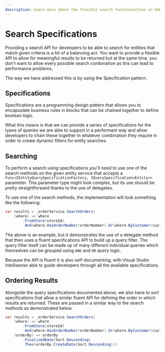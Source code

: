 ```yaml
---
description: Learn more about the flexible search functionaities in Umbraco Commerce.
---
```


# Search Specifications

Providing a search API for developers to be able to search for entities that match given criteria is a bit of a balancing act. You want to provide a flexible API to allow for meaningful results to be returned but at the same time, you don't want to allow every possible search combination as this can lead to performance problems.

The way we have addressed this is by using the Specification pattern.

## Specifications

Specifications are a programming design pattern that allows you to encapsulate business rules in blocks that can be chained together to define boolean logic.

What this means is that we can provide a series of specifications for the types of queries we are able to support in a performant way and allow developers to chain these together in whatever combination they require in order to create dynamic filters for entity searches.

## Searching

To perform a search using specifications you'll need to use one of the search methods on the given entity service that accepts a `Func<IEntityQuerySpecificationFactory, IQuerySpecification<Entity>>` parameter. This parameter type might look complex, but its use should be pretty straightforward thanks to the use of delegates.

To use one of the search methods, the implementation will look something like the following:

```csharp
var results = _orderService.SearchOrders(
    (where) => where
        .FromStore(storeId)
        .And(where.HasOrderNumber(orderNumber).Or(where.ByCustomer(customerEmail))))
```

The above is an example, but it demonstrates the use of a delegate method that then uses a fluent specifications API to build up a query filter. The query filter itself can be made up of many different individual queries which themselves can be grouped using `AND` and `OR` query logic.

Because the API is fluent it is also self-documenting, with Visual Studio intellisense able to guide developers through all the available specifications.

## Ordering Results

Alongside the query specifications documented above, we also have to sort specifications that allow a similar fluent API for defining the order in which results are returned. These are passed in a similar way to the search methods as demonstrated below.

```csharp
var results = _orderService.SearchOrders(
    (where) => where
        .FromStore(storeId)
        .And(where.HasOrderNumber(orderNumber).Or(where.ByCustomer(customerEmail))),
    (orderBy) => orderBy
        .FinalizedDate(Sort.Descending)
        .Then(orderBy.CreateDate(Sort.Descending)))
```
